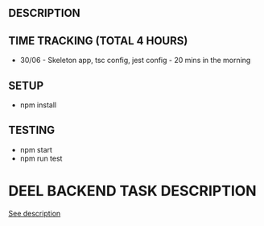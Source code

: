 ## DESCRIPTION

## TIME TRACKING (TOTAL 4 HOURS)

- 30/06 - Skeleton app, tsc config, jest config - 20 mins in the morning

## SETUP

- npm install

## TESTING

- npm start
- npm run test

# DEEL BACKEND TASK DESCRIPTION

[See description](TASK.md)
